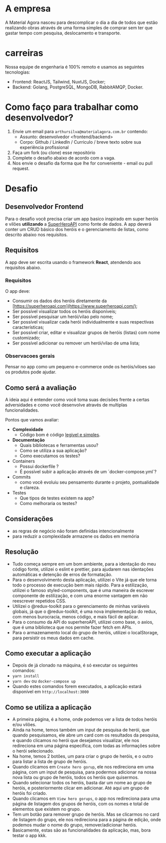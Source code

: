 # A empresa

A Material Agora nasceu para descomplicar o dia a dia de todos que estão realizando obras através de uma forma simples de comprar sem ter que gastar tempo com pesquisa, deslocamento e transporte.

# carreiras

Nossa equipe de engenharia é 100% remoto e usamos as seguintes tecnologias:

- Frontend: ReactJS, Tailwind, NuxtJS, Docker;
- Backend: Golang, PostgreSQL, MongoDB, RabbitAMQP, Docker.

# Como faço para trabalhar como desenvolvedor?

1. Envie um email para `arthursilva@materialagora.com.br` contendo:
   - Assunto: desenvolvedor <frontend/backend>
   - Corpo: Github / LinkedIn / Curriculo / breve texto sobre sua experiência profissional
2. Faça um fork (ou clone) esse repositório
3. Complete o desafio abaixo de acordo com a vaga.
4. Nos envie o desafio da forma que lhe for conveniente - email ou pull request.

# Desafio

## Desenvolvedor Frontend

Para o desafio você precisa criar um app basico inspirado em super heróis e vilões **utilizando** a [SuperHeroAPI](https://www.superheroapi.com/) como fonte de dados. A app deverá conter um CRUD básico dos heróis e o gerenciamento de listas, como descrito abaixo nos requisitos.

## Requisitos

A app deve ser escrita usando o framework **React**, atendendo aos requisitos abaixo.

### Requisitos

O app deve:

- Consumir os dados dos heróis diretamente da [https://superheroapi.com](https://www.superheroapi.com/);
- Ser possível visualizar todos os heróis disponíveis;
- Ser possível pesquisar um herói/vilao pelo nome;
- Ser possível visualizar cada herói individualmente e suas respectivas características;
- Ser possível criar, editar e visualizar grupos de heróis (listas) com nome customizado;
- Ser possível adicionar ou remover um herói/vilao de uma lista;

### Observacoes gerais

Pensar no app como um pequeno e-commerce onde os heróis/viloes sao os produtos pode ajudar.

## Como será a avaliação

A ideia aqui é entender como você toma suas decisões frente a certas adversidades e como você desenvolve através de multiplas funcionalidades.

Pontos que vamos avaliar:

- **Complexidade**
  - Código bom é código [legivel e simples](https://medium.com/trainingcenter/golang-d94e16d4b383).
- **Documentação**
  - Quais bibliotecas e ferramentas usou?
  - Como se utiliza a sua aplicação?
  - Como executamos os testes?
- Containers
  - Possui dockerfile ?
  - É possível subir a aplicação através de um ´docker-compose.yml´?
- Commits
  - como você evoluiu seu pensamento durante o projeto, pontualidade e clareza.
- Testes
  - Que tipos de testes existem na app?
  - Como melhoraria os testes?

## Considerações

- as regras de negócio não foram definidas intencionalmente
- para reduzir a complexidade armazene os dados em memória

## Resolução

- Tudo começa sempre em um bom ambiente, para a identação do meu código fonte, utilizei o eslint e prettier, para ajudarem nas identações automáticas e detenção de erros de formatação.
- Para o desenvolvimento desta aplicação, utilizei o Vite já que ele torna todo o processo de execução bem mais rápido.
  Para a estilização, utilizei o famoso styled-components, que é uma maneira de escrever componente de estilização, e com
  uma enorme vantagem em não reescrever repetidos CSS.
- Utilizei o @redux-toolkit para o gerenciamento de minhas variáveis globais, já que o @redux-toolkit, é uma nova implementação do redux, com menos burocracia, menos código, e mais fácil de aplicar.
- Para o consumo da API do superheroAPI, utilizei como base, o axios, que é uma biblioteca que nos permite fazer fetch em APIs.
- Para o armazenamento local do grupo de heróis, utilizei o localStorage, para persistir os meus dados em cache.

## Como executar a aplicação

- Depois de já clonado na máquina, é só executar os seguintes comandos:
- `yarn install`
- `yarn dev` ou `docker-compose up`
- Quando estes comandos forem executados, a aplicação estará disponível em `http://localhost:3000`

## Como se utiliza a aplicação

- A primeira página, é a home, onde podemos ver a lista de todos heróis e/ou vilões.
- Ainda na home, temos também um input de pesquisa de herói, que quando pesquisamos, ele abre um card com os resultados da pesquisa, e quando clicamos no herói que desejamos visualizar, ele nos redireciona em uma página específica, com todas as informações sobre o herói selecionado.
- Na home, temos 2 botões, um para criar o grupo de heróis, e o outro para listar a lista de grupo de heróis.
- Quando clicamos em `Create hero gorup`, ele nos redireciona em uma página, com um input de pesquisa, para podermos adicionar na nossa nova lista ou grupo de heróis, todos os heróis que quisermos.
- Quando selecionar todos os heróis, basta dar um nome ao grupo de heróis, e posteriormente clicar em adicionar. Até aqui um grupo de heróis foi criado.
- Quando clicamos em `View hero gorups`, o app nos redireciona para uma página de listagem dos grupos de heróis, com os nomes e total de elementos que existem no grupo.
- Tem um botão para remover grupo de heróis. Mas se clicarmos no card de listagem do grupo, ele nos redireciona para a página de edição, onde podemos mudar o nome do grupo, remover/adicionar heróis.
- Basicamente, estas são as funcionalidades da aplicação, mas, bora testar o app kkk.
